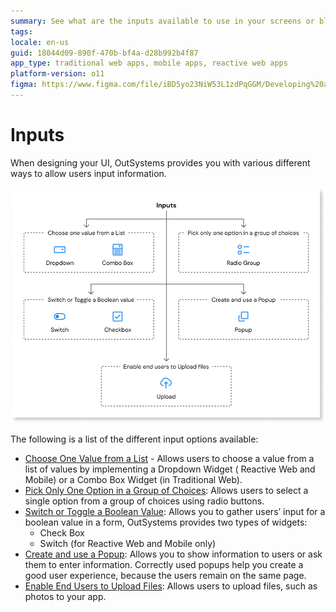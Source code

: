 ```yaml
---
summary: See what are the inputs available to use in your screens or blocks and how to use them.
tags: 
locale: en-us
guid: 18044d09-890f-470b-bf4a-d28b992b4f87
app_type: traditional web apps, mobile apps, reactive web apps
platform-version: o11
figma: https://www.figma.com/file/iBD5yo23NiW53L1zdPqGGM/Developing%20an%20Application?node-id=199:35
---
```


# Inputs

When designing your UI, OutSystems provides you with various different ways to allow users input information. 

![Diagram illustrating different input options available in OutSystems for user interface design](images/inputs-diag.png "Input Options Diagram")

The following is a list of the different input options available:

* [Choose One Value from a List](dropdown-combo.md) - Allows users to choose a value from a list of values by implementing a Dropdown Widget ( Reactive Web and Mobile) or a Combo Box Widget (in Traditional Web).
* [Pick Only One Option in a Group of Choices](button-group.md): Allows users to select a single option from a group of choices using radio buttons.
* [Switch or Toggle a Boolean Value](switch-checkbox.md): Allows you to gather users’ input for a boolean value in a form, OutSystems provides two types of widgets:
    * Check Box
    * Switch (for Reactive Web and Mobile only)
* [Create and use a Popup](popup.md): Allows you to show information to users or ask them to enter information. Correctly used popups help you create a good user experience, because the users remain on the same page.
* [Enable End Users to Upload Files](upload.md): Allows users to upload files, such as photos to your app.
